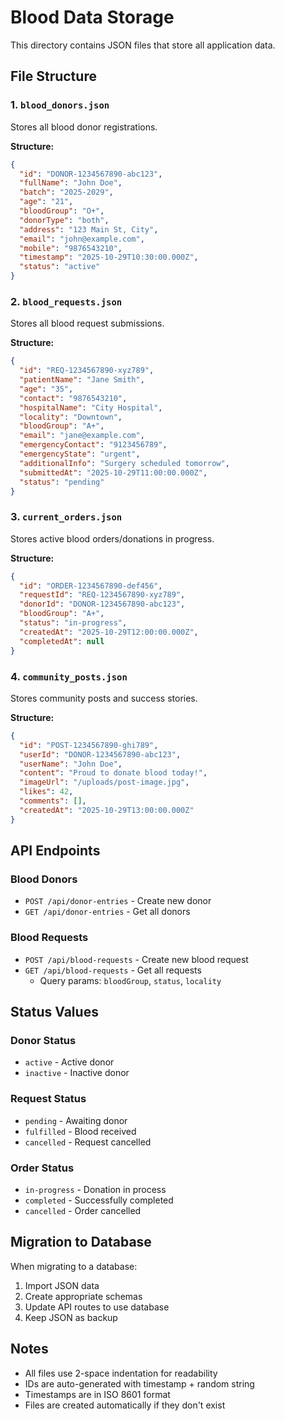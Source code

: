 # Blood Data Storage

This directory contains JSON files that store all application data.

## File Structure

### 1. `blood_donors.json`
Stores all blood donor registrations.

**Structure:**
```json
{
  "id": "DONOR-1234567890-abc123",
  "fullName": "John Doe",
  "batch": "2025-2029",
  "age": "21",
  "bloodGroup": "O+",
  "donorType": "both",
  "address": "123 Main St, City",
  "email": "john@example.com",
  "mobile": "9876543210",
  "timestamp": "2025-10-29T10:30:00.000Z",
  "status": "active"
}
```

### 2. `blood_requests.json`
Stores all blood request submissions.

**Structure:**
```json
{
  "id": "REQ-1234567890-xyz789",
  "patientName": "Jane Smith",
  "age": "35",
  "contact": "9876543210",
  "hospitalName": "City Hospital",
  "locality": "Downtown",
  "bloodGroup": "A+",
  "email": "jane@example.com",
  "emergencyContact": "9123456789",
  "emergencyState": "urgent",
  "additionalInfo": "Surgery scheduled tomorrow",
  "submittedAt": "2025-10-29T11:00:00.000Z",
  "status": "pending"
}
```

### 3. `current_orders.json`
Stores active blood orders/donations in progress.

**Structure:**
```json
{
  "id": "ORDER-1234567890-def456",
  "requestId": "REQ-1234567890-xyz789",
  "donorId": "DONOR-1234567890-abc123",
  "bloodGroup": "A+",
  "status": "in-progress",
  "createdAt": "2025-10-29T12:00:00.000Z",
  "completedAt": null
}
```

### 4. `community_posts.json`
Stores community posts and success stories.

**Structure:**
```json
{
  "id": "POST-1234567890-ghi789",
  "userId": "DONOR-1234567890-abc123",
  "userName": "John Doe",
  "content": "Proud to donate blood today!",
  "imageUrl": "/uploads/post-image.jpg",
  "likes": 42,
  "comments": [],
  "createdAt": "2025-10-29T13:00:00.000Z"
}
```

## API Endpoints

### Blood Donors
- `POST /api/donor-entries` - Create new donor
- `GET /api/donor-entries` - Get all donors

### Blood Requests
- `POST /api/blood-requests` - Create new blood request
- `GET /api/blood-requests` - Get all requests
  - Query params: `bloodGroup`, `status`, `locality`

## Status Values

### Donor Status
- `active` - Active donor
- `inactive` - Inactive donor

### Request Status
- `pending` - Awaiting donor
- `fulfilled` - Blood received
- `cancelled` - Request cancelled

### Order Status
- `in-progress` - Donation in process
- `completed` - Successfully completed
- `cancelled` - Order cancelled

## Migration to Database

When migrating to a database:
1. Import JSON data
2. Create appropriate schemas
3. Update API routes to use database
4. Keep JSON as backup

## Notes

- All files use 2-space indentation for readability
- IDs are auto-generated with timestamp + random string
- Timestamps are in ISO 8601 format
- Files are created automatically if they don't exist

